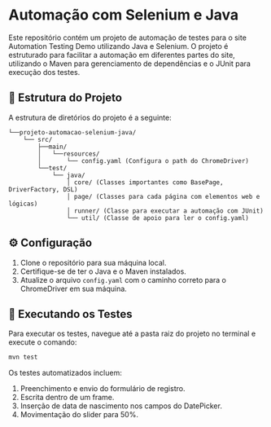 # Automação com Selenium e Java

Este repositório contém um projeto de automação de testes para o site Automation Testing Demo utilizando Java e
Selenium. O projeto é estruturado para facilitar a automação em diferentes partes do site, utilizando o Maven para
gerenciamento de dependências e o JUnit para execução dos testes.

## 📂 Estrutura do Projeto

A estrutura de diretórios do projeto é a seguinte:

````
└──projeto-automacao-selenium-java/
    └── src/
        ├──main/
        │   └──resources/
        │       └── config.yaml (Configura o path do ChromeDriver)
        └──test/
            └── java/
                │ core/ (Classes importantes como BasePage, DriverFactory, DSL)
                │ page/ (Classes para cada página com elementos web e lógicas)
                │ runner/ (Classe para executar a automação com JUnit)
                └── util/ (Classe de apoio para ler o config.yaml)
````

## ⚙️ Configuração

1. Clone o repositório para sua máquina local.
2. Certifique-se de ter o Java e o Maven instalados.
3. Atualize o arquivo `config.yaml` com o caminho correto para o ChromeDriver em sua máquina.

## 🚀 Executando os Testes

Para executar os testes, navegue até a pasta raiz do projeto no terminal e execute o comando:

```bash
mvn test
```

Os testes automatizados incluem:

1. Preenchimento e envio do formulário de registro.
2. Escrita dentro de um frame.
3. Inserção de data de nascimento nos campos do DatePicker.
4. Movimentação do slider para 50%.